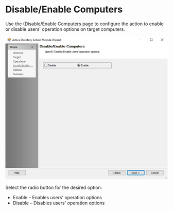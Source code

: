 # Disable/Enable Computers

Use the (Disable/Enable Computers page to configure the action to enable or disable users' operation
options on target computers.

![Active Directory Action Module Wizard Disable/Enable Computers page](../../../../../../../static/img/product_docs/accessanalyzer/enterpriseauditor/admin/action/activedirectory/operations/disableenablecomputers.webp)

Select the radio button for the desired option:

- Enable – Enables users' operation options
- Disable – Disables users' operation options
